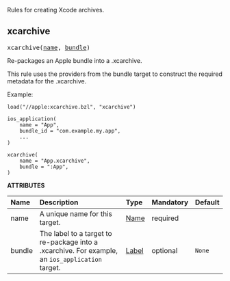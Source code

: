 <!-- Generated with Stardoc: http://skydoc.bazel.build -->

Rules for creating Xcode archives.

<a id="xcarchive"></a>

## xcarchive

<pre>
xcarchive(<a href="#xcarchive-name">name</a>, <a href="#xcarchive-bundle">bundle</a>)
</pre>

Re-packages an Apple bundle into a .xcarchive.

This rule uses the providers from the bundle target to construct the required
metadata for the .xcarchive.

Example:

````starlark
load("//apple:xcarchive.bzl", "xcarchive")

ios_application(
    name = "App",
    bundle_id = "com.example.my.app",
    ...
)

xcarchive(
    name = "App.xcarchive",
    bundle = ":App",
)
````

**ATTRIBUTES**


| Name  | Description | Type | Mandatory | Default |
| :------------- | :------------- | :------------- | :------------- | :------------- |
| <a id="xcarchive-name"></a>name |  A unique name for this target.   | <a href="https://bazel.build/concepts/labels#target-names">Name</a> | required |  |
| <a id="xcarchive-bundle"></a>bundle |  The label to a target to re-package into a .xcarchive. For example, an `ios_application` target.   | <a href="https://bazel.build/concepts/labels">Label</a> | optional |  `None`  |


